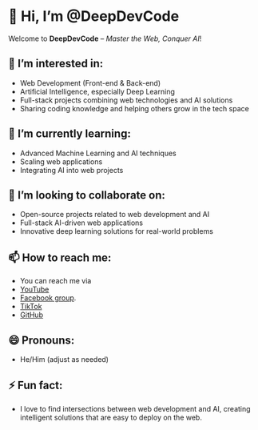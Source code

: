 # 👋 Hi, I’m @DeepDevCode
Welcome to **DeepDevCode** – *Master the Web, Conquer AI*!

## 👀 I’m interested in:
- Web Development (Front-end & Back-end)
- Artificial Intelligence, especially Deep Learning
- Full-stack projects combining web technologies and AI solutions
- Sharing coding knowledge and helping others grow in the tech space

## 🌱 I’m currently learning:
- Advanced Machine Learning and AI techniques
- Scaling web applications
- Integrating AI into web projects

## 💞️ I’m looking to collaborate on:
- Open-source projects related to web development and AI
- Full-stack AI-driven web applications
- Innovative deep learning solutions for real-world problems

## 📫 How to reach me:
- You can reach me via
-   [YouTube](https://www.youtube.com/@DeepDevCode?sub_confirmation=1)
-   [Facebook group](https://www.facebook.com/groups/974441207779022).
-   [TikTok](https://www.tiktok.com/@deepdevcode)
-   [GitHub](https://github.com/DeepDevCode)

## 😄 Pronouns: 
- He/Him (adjust as needed)

## ⚡ Fun fact:
- I love to find intersections between web development and AI, creating intelligent solutions that are easy to deploy on the web.
